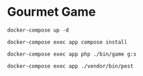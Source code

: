 # Gourmet Game

```shell script
docker-compose up -d
```

```shell script
docker-compose exec app compose install
```

```shell script
docker-compose exec app php ./bin/game g:s
```

```shell script
docker-compose exec app ./vendor/bin/pest 
```


